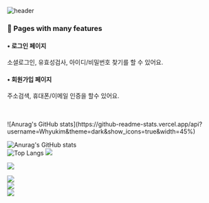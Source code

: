 ![header](https://capsule-render.vercel.app/api?type=waving&color=auto&height=200&section=header&&fontAlignY=40&text=React%20/%20JavaScript%20/%20TypeScript&fontSize=55)


<div>
<h3>📌 Pages with many features</h3>
<h4>• 로그인 페이지</h4>
<p>소셜로그인, 유효성검사, 아이디/비밀번호 찾기를 할 수 있어요.</p>
<h4>• 회원가입 페이지</h4>
<p>주소검색, 휴대폰/이메일 인증을 할수 있어요.</p>
</div>
</div>
    
<br />
<br />

<div>
![Anurag's GitHub stats](https://github-readme-stats.vercel.app/api?username=Whyukim&theme=dark&show_icons=true&width=45%)
<div>

![Anurag's GitHub stats](https://github-readme-stats.vercel.app/api?username=Whyukim&theme=dark&show_icons=true)
<br />
![Top Langs](https://github-readme-stats.vercel.app/api/top-langs/?username=6810779s&layout=compact&theme=tokyonight)
<a href="https://velog.io/@seondal"><img src="https://img.shields.io/badge/Velog-3DDC84?style=flat-square&logo=Blogger&logoColor=white" /></a>


<a href="https://velog.io/@seondal"><img src="https://img.shields.io/badge/Velog-3DDC84?style=flat-square&logo=Blogger&logoColor=white"/></a>

<a href="https://velog.io/@hyukfr0nt" target="_blank"><img src="https://img.shields.io/badge/블로그-배경색?style=social&logo=Velog&logoColor=#000"/></a>
<br />
<a href="버튼을 눌렀을 때 이동할 링크" target="_blank"><img src="https://img.shields.io/badge/블로그-배경색?style=social&logo=Notion&logoColor=#000"/></a>
<br />
<a href="버튼을 눌렀을 때 이동할 링크" target="_blank"><img src="https://img.shields.io/badge/블로그-배경색?style=social&logo=Gmail&logoColor=#000"/></a>
